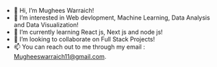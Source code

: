 - 👋 Hi, I’m Mughees Warraich!
- 👀 I’m interested in Web devlopment, Machine Learning, Data Analysis and Data Visualization!
- 🌱 I’m currently learning React js, Next js and node js!
- 💞️ I’m looking to collaborate on Full Stack Projects!
- 📫 You can reach out to me through my email : Mugheeswarraich11@gmail.com.

<!---
warrmu01/warrmu01 is a ✨ special ✨ repository because its `README.md` (this file) appears on your GitHub profile.
You can click the Preview link to take a look at your changes.
--->
